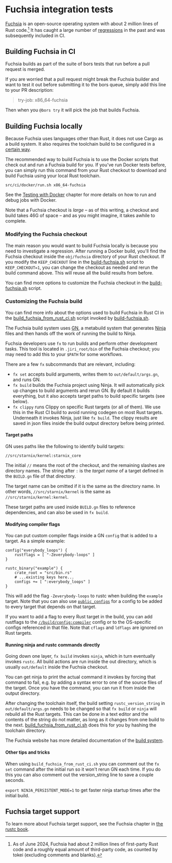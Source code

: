 # Fuchsia integration tests

[Fuchsia](https://fuchsia.dev) is an open-source operating system with about 2
million lines of Rust code.[^loc] It has caught a large number of [regressions]
in the past and was subsequently included in CI.

## Building Fuchsia in CI

Fuchsia builds as part of the suite of bors tests that run before a pull request
is merged.

If you are worried that a pull request might break the Fuchsia builder and want
to test it out before submitting it to the bors queue, simply add this line to
your PR description:

> try-job: x86_64-fuchsia

Then when you `@bors try` it will pick the job that builds Fuchsia.

## Building Fuchsia locally

Because Fuchsia uses languages other than Rust, it does not use Cargo as a build
system. It also requires the toolchain build to be configured in a [certain
way][build-toolchain].

The recommended way to build Fuchsia is to use the Docker scripts that check out
and run a Fuchsia build for you. If you've run Docker tests before, you can
simply run this command from your Rust checkout to download and build Fuchsia
using your local Rust toolchain.

```
src/ci/docker/run.sh x86_64-fuchsia
```

See the [Testing with Docker](docker.md) chapter for more details on how to run
and debug jobs with Docker.

Note that a Fuchsia checkout is *large* – as of this writing, a checkout and
build takes 46G of space – and as you might imagine, it takes awhile to
complete.

### Modifying the Fuchsia checkout

The main reason you would want to build Fuchsia locally is because you need to
investigate a regression. After running a Docker build, you'll find the Fuchsia
checkout inside the `obj/fuchsia` directory of your Rust checkout.  If you
modify the `KEEP_CHECKOUT` line in the [build-fuchsia.sh] script to
`KEEP_CHECKOUT=1`, you can change the checkout as needed and rerun the build
command above. This will reuse all the build results from before.

You can find more options to customize the Fuchsia checkout in the
[build-fuchsia.sh] script.

### Customizing the Fuchsia build

You can find more info about the options used to build Fuchsia in Rust CI in the
[build_fuchsia_from_rust_ci.sh] script invoked by [build-fuchsia.sh].

The Fuchsia build system uses [GN], a metabuild system that generates [Ninja]
files and then hands off the work of running the build to Ninja.

Fuchsia developers use `fx` to run builds and perform other development tasks.
This tool is located in `.jiri_root/bin` of the Fuchsia checkout; you may need
to add this to your `$PATH` for some workflows.

There are a few `fx` subcommands that are relevant, including:

* `fx set` accepts build arguments, writes them to `out/default/args.gn`, and runs GN.
* `fx build` builds the Fuchsia project using Ninja. It will automatically pick
  up changes to build arguments and rerun GN. By default it builds everything,
  but it also accepts target paths to build specific targets (see below).
* `fx clippy` runs Clippy on specific Rust targets (or all of them). We use this
  in the Rust CI build to avoid running codegen on most Rust targets. Underneath
  it invokes Ninja, just like `fx build`. The clippy results are saved in json
  files inside the build output directory before being printed.

#### Target paths

GN uses paths like the following to identify build targets:

```
//src/starnix/kernel:starnix_core
```

The initial `//` means the root of the checkout, and the remaining slashes are
directory names. The string after `:` is the _target name_ of a target defined
in the `BUILD.gn` file of that directory.

The target name can be omitted if it is the same as the directory name. In other
words, `//src/starnix/kernel` is the same as `//src/starnix/kernel:kernel`.

These target paths are used inside `BUILD.gn` files to reference dependencies,
and can also be used in `fx build`.

#### Modifying compiler flags

You can put custom compiler flags inside a GN `config` that is added to a target.
As a simple example:

```
config("everybody_loops") {
    rustflags = [ "-Zeverybody-loops" ]
}

rustc_binary("example") {
    crate_root = "src/bin.rs"
    # ...existing keys here...
    configs += [ ":everybody_loops" ]
}
```

This will add the flag `-Zeverybody-loops` to rustc when building the `example`
target. Note that you can also use [`public_configs`] for a config to be added
to every target that depends on that target.

If you want to add a flag to every Rust target in the build, you can add
rustflags to the [`//build/config:compiler`] config or to the OS-specific
configs referenced in that file. Note that `cflags` and `ldflags` are ignored on
Rust targets.

#### Running ninja and rustc commands directly

Going down one layer, `fx build` invokes `ninja`, which in turn eventually
invokes `rustc`. All build actions are run inside the out directory, which is
usually `out/default` inside the Fuchsia checkout.

You can get ninja to print the actual command it invokes by forcing that command
to fail, e.g. by adding a syntax error to one of the source files of the target.
Once you have the command, you can run it from inside the output directory.

After changing the toolchain itself, the build setting `rustc_version_string` in
`out/default/args.gn` needs to be changed so that `fx build` or `ninja` will
rebuild all the Rust targets. This can be done in a text editor and the contents
of the string do not matter, as long as it changes from one build to the next.
[build_fuchsia_from_rust_ci.sh] does this for you by hashing the toolchain
directory.

The Fuchsia website has more detailed documentation of the [build system].

#### Other tips and tricks

When using `build_fuchsia_from_rust_ci.sh` you can comment out the `fx set`
command after the initial run so it won't rerun GN each time. If you do this you
can also comment out the version_string line to save a couple seconds.

`export NINJA_PERSISTENT_MODE=1` to get faster ninja startup times after the
initial build.

## Fuchsia target support

To learn more about Fuchsia target support, see the Fuchsia chapter in [the
rustc book][platform-support].

[regressions]: https://gist.github.com/tmandry/7103eba4bd6a6fb0c439b5a90ae355fa
[build-toolchain]: https://fuchsia.dev/fuchsia-src/development/build/rust_toolchain
[build-fuchsia.sh]: https://github.com/rust-lang/rust/blob/221e2741c39515a5de6da42d8c76ee1e132c2c74/src/ci/docker/host-x86_64/x86_64-fuchsia/build-fuchsia.sh
[build_fuchsia_from_rust_ci.sh]: https://cs.opensource.google/fuchsia/fuchsia/+/main:scripts/rust/build_fuchsia_from_rust_ci.sh?q=build_fuchsia_from_rust_ci&ss=fuchsia
[platform-support]: https://doc.rust-lang.org/nightly/rustc/platform-support/fuchsia.html
[GN]: https://gn.googlesource.com/gn/+/main#gn
[Ninja]: https://ninja-build.org/
[`public_configs`]: https://gn.googlesource.com/gn/+/main/docs/reference.md#var_public_configs
[`//build/config:compiler`]: https://cs.opensource.google/fuchsia/fuchsia/+/main:build/config/BUILD.gn;l=121;drc=c26c473bef93b33117ae417893118907a026fec7
[build system]: https://fuchsia.dev/fuchsia-src/development/build/build_system

[^loc]: As of June 2024, Fuchsia had about 2 million lines of first-party Rust code
and a roughly equal amount of third-party code, as counted by tokei (excluding
comments and blanks).
